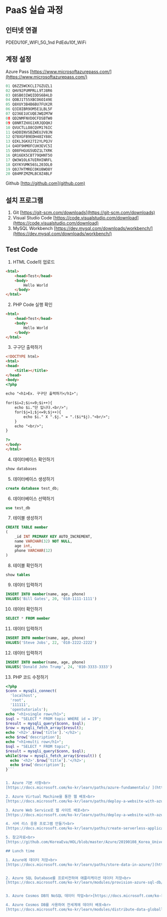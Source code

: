 # PaaS 실습 과정 

## 인터넷 연결

PDEDU10F_WIFI_5G_1nd
PdEdu10f_WiFi

## 계정 설정

Azure Pass [https://www.microsoftazurepass.com/](https://www.microsoftazurepass.com/)<br>

```c
01 Q6ZZ5WCKCLI7GZUZL1
02 QHV92PUMPRLL9TJ8R6
03 Q8SB03IWQIDDS6B4LD
04 QOBJ1T55XBCO6OI49E
05 Q8XUY3B4B6BU7FUX2R
06 Q3I8IBR9OM5E1LBL5F
07 Q236E1UCUQEJWQ2M7W
08 QD2NMFNVDOCFDSBTW0
09 Q8NRTZHXG1XRJQDQHJ
10 QVUCTLLO8CQVM176IC
11 Q4DDINVSBZWEUJV8JN
12 Q78XGFB9EDH48IY88C
13 QIKL3GKX27I2YLPQJV
14 Q4OF9HMOFCUH3EVC5I
15 Q08FHGUG5UDZ1L7XRK
16 QR16EK5CBT79QHNT5O
17 QW3W1OL67UIRHINRFL
18 QXYKYUMK56SL203OL0
19 Q0J7HTMREC0KU8WO8Y
20 Q84MFZMZMLBC8Z4BLF
```

Github [http://github.com](github.com)<br>

## 설치 프로그램

1. Git [https://git-scm.com/downloads](https://git-scm.com/downloads)<br>
2. Visual Studio Code [https://code.visualstudio.com/download](https://code.visualstudio.com/download)<br>
3. MySQL Workbench [https://dev.mysql.com/downloads/workbench/](https://dev.mysql.com/downloads/workbench/)<br>


## Test Code

1. HTML Code의 업로드
```HTML
<html>
    <head>Test</head>
    <body>
        Hello World
    </body>
</html>
```
2. PHP Code 실행 확인 
```HTML
<html>
    <head>Test</head>
    <body>
        Hello World
    </body>
</html>
```

3. 구구단 출력하기
```HTML
<!DOCTYPE html>
<html>
<head>
    <title></title>
</head>
<body>
<?php
 
echo "<h1>Ex. 구구단 출력하기</h1>";
 
for($i=2;$i<=9;$i++){
    echo $i."단 입니다.<br/>";
    for($j=1;$j<=9;$j++){
        echo $i." X ".$j." = ".($i*$j)."<br/>";
    }
    echo "<br/>";
}
 
?>
</body>
</html>
```

4. 데이터베이스 확인하기
```sql
show databases
```

5. 데이터베이스 생성하기
```sql
create database test_db;
```

6. 데이터베이스 선택하기
```sql
use test_db
```

7. 테이블 생성하기
```sql
CREATE TABLE member 
( 
	_id INT PRIMARY KEY AUTO_INCREMENT, 
    name VARCHAR(32) NOT NULL, 
    age int, 
    phone VARCHAR(12) 
)
```

8. 테이블 확인하기
```sql
show tables
```

9. 데이터 입력하기
```sql
INSERT INTO member(name, age, phone) 
VALUES('Bill Gates', 20, '010-1111-1111')
```

10. 데이터 확인하기
```sql
SELECT * FROM member
```

11. 데이터 입력하기
```sql
INSERT INTO member(name, age, phone) 
VALUES('Steve Jobs', 22, '010-2222-2222')
```

12. 데이터 입력하기
```sql
INSERT INTO member(name, age, phone) 
VALUES('Donald John Trump', 24, '010-3333-3333')
```

13. PHP 코드 수정하기 
```php
<?php
$conn = mysqli_connect(
  'localhost',
  'root',
  '111111',
  'opentutorials');
echo "<h1>single row</h1>";
$sql = "SELECT * FROM topic WHERE id = 19";
$result = mysqli_query($conn, $sql);
$row = mysqli_fetch_array($result);
echo '<h2>'.$row['title'].'</h2>';
echo $row['description'];
echo "<h1>multi row</h1>";
$sql = "SELECT * FROM topic";
$result = mysqli_query($conn, $sql);
while($row = mysqli_fetch_array($result)) {
  echo '<h2>'.$row['title'].'</h2>';
  echo $row['description'];
}```


1. Azure 기본 사항<br>
[https://docs.microsoft.com/ko-kr/learn/paths/azure-fundamentals/ ](https://docs.microsoft.com/ko-kr/learn/paths/azure-fundamentals/ )

2. Azure Virtual Machine을 통한 웹 배포<br>
[https://docs.microsoft.com/ko-kr/learn/paths/deploy-a-website-with-azure-virtual-machines/ ](https://docs.microsoft.com/ko-kr/learn/paths/deploy-a-website-with-azure-virtual-machines/ )

3. Azure Web Service로 웹 사이트 배포<br>
[https://docs.microsoft.com/ko-kr/learn/paths/deploy-a-website-with-azure-app-service/ ](https://docs.microsoft.com/ko-kr/learn/paths/deploy-a-website-with-azure-app-service/ )

4. 서버 리스 응용 프로그램 만들기<br>
[https://docs.microsoft.com/ko-kr/learn/paths/create-serverless-applications/ ](https://docs.microsoft.com/ko-kr/learn/paths/create-serverless-applications/ )

5. 참고자료<br>
[https://github.com/KoreaEva/HOL/blob/master/Azure/20190108_Korea_University/microsoftazure-technicaloverview-170405213706.pdf](https://github.com/KoreaEva/HOL/blob/master/Azure/20190108_Korea_University/microsoftazure-technicaloverview-170405213706.pdf)

## Lunch time 

1. Azure에 데이터 저장<br>
[https://docs.microsoft.com/ko-kr/learn/paths/store-data-in-azure/](https://docs.microsoft.com/ko-kr/learn/paths/store-data-in-azure/)


2. Azure SQL Database를 프로비전하여 애플리케이션 데이터 저장<br>
[https://docs.microsoft.com/ko-kr/learn/modules/provision-azure-sql-db/](https://docs.microsoft.com/ko-kr/learn/modules/provision-azure-sql-db/)


3. Azure Cosmos DB의 NoSQL 데이터 작업<br>[https://docs.microsoft.com/ko-kr/learn/paths/work-with-nosql-data-in-azure-cosmos-db/](https://docs.microsoft.com/ko-kr/learn/paths/work-with-nosql-data-in-azure-cosmos-db/)

4. Azure Cosmos DB를 사용하여 전세계에 데이터 배포<br>
[https://docs.microsoft.com/ko-kr/learn/modules/distribute-data-globally-with-cosmos-db/](https://docs.microsoft.com/ko-kr/learn/modules/distribute-data-globally-with-cosmos-db/)